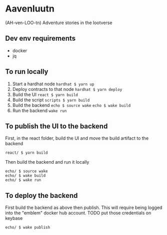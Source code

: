 # Aavenluutn
(AH-ven-LOO-tn)
Adventure stories in the lootverse

## Dev env requirements

* docker
* jq

## To run locally

1. Start a hardhat node
   `hardhat $ yarn up`
2. Deploy contracts to that node
   `hardhat $ yarn deploy`
3. Build the UI
   `react $ yarn build`
5. Build the script
   `scripts $ yarn build`
7. Build the backend
   `echo $ source wake`
   `echo $ wake build`
8. Run the backend
   `wake run`

## To publish the UI to the backend

First, in the react folder, build the UI and move the build artifact
to the backend

```
react/ $ yarn build
```

Then build the backend and run it locally

```
echo/ $ source wake
echo/ $ wake build
echo/ $ wake run
```

## To deploy the backend

First build the backend as above then publish. This will require being
logged into the "emblem" docker hub account. TODO put those
credentials on keybase

`echo/ $ wake publish`
